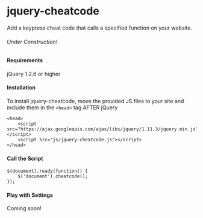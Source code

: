 # jquery-cheatcode
Add a keypress cheat code that calls a specified function on your website.

###### Under Construction!

#### Requirements
jQuery 1.2.6 or higher

#### Installation
To install jquery-cheatcode, move the provided JS files to your site and include them in the `<head>` tag AFTER jQuery
```
<head>
    <script src="https://ajax.googleapis.com/ajax/libs/jquery/1.11.3/jquery.min.js"></script>
    <script src="js/jquery-cheatcode.js"></script>
</head>
```

#### Call the Script
```
$(document).ready(function() {
    $('document').cheatcode();
});
```

#### Play with Settings

Coming soon!
